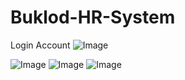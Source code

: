 # Buklod-HR-System
Login Account
![Image](https://github.com/user-attachments/assets/972fb2ae-cf0e-4f90-8839-0f54c0ae6430)

![Image](https://github.com/user-attachments/assets/69e7bed4-4285-46cb-8bc7-b53166f533f7)
![Image](https://github.com/user-attachments/assets/98240cce-dbd7-408b-b3b8-579262727d94)
![Image](https://github.com/user-attachments/assets/8ef46174-ccc2-4929-9251-9d9df9ebcd9e)
